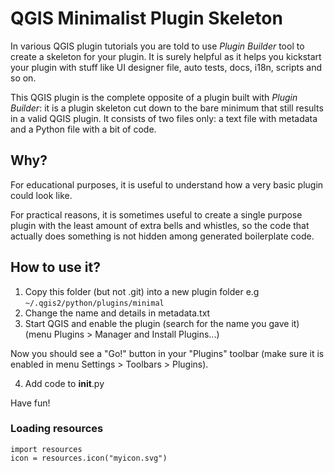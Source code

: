 # QGIS Minimalist Plugin Skeleton

In various QGIS plugin tutorials you are told to use _Plugin Builder_ tool to create a skeleton for your plugin.
It is surely helpful as it helps you kickstart your plugin with stuff like UI designer file, auto tests, docs, i18n, scripts and so on.

This QGIS plugin is the complete opposite of a plugin built with _Plugin Builder_: it is a plugin skeleton cut down
to the bare minimum that still results in a valid QGIS plugin. It consists of two files only: a text file with metadata and a Python file with a bit of code.

## Why?

For educational purposes, it is useful to understand how a very basic plugin could look like.

For practical reasons, it is sometimes useful to create a single purpose plugin with the least amount of extra bells and whistles,
so the code that actually does something is not hidden among generated boilerplate code.

## How to use it?

1. Copy this folder (but not .git) into a new plugin folder e.g ```~/.qgis2/python/plugins/minimal```
2. Change the name and details in metadata.txt
3. Start QGIS and enable the plugin (search for the name you gave it) (menu Plugins > Manager and Install Plugins...)

Now you should see a "Go!" button in your "Plugins" toolbar (make sure it is enabled in menu Settings > Toolbars > Plugins).

4. Add code to __init__.py

Have fun!


### Loading resources

```
import resources
icon = resources.icon("myicon.svg")
```

